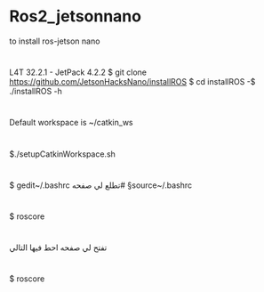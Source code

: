 # Ros2_jetsonnano
to install ros-jetson nano

#
L4T 32.2.1 - JetPack 4.2.2
$ git clone https://github.com/JetsonHacksNano/installROS 
$ cd installROS
-$
./installROS
-h


#
Default workspace is ~/catkin_ws
#
$./setupCatkinWorkspace.sh
#
$ gedit~/.bashrc
تطلع لي صفحه# 
§source~/.bashrc
#
$ roscore
#
تفتح لي صفحه احط فيها التالي 
#
$ roscore
